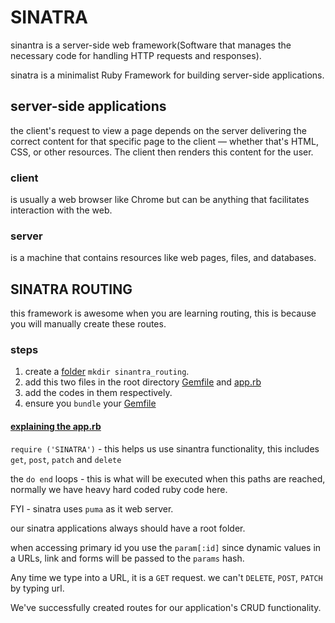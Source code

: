 # SINATRA

sinantra is a server-side web framework(Software that manages the necessary code for handling HTTP requests and responses).

sinatra is a minimalist Ruby Framework for building server-side applications.

## server-side applications

the client's request to view a page depends on the server delivering the correct content for that specific page to the client — whether that's HTML, CSS, or other resources. The client then renders this content for the user.

### client

 is usually a web browser like Chrome but can be anything that facilitates interaction with the web.

### server

is a machine that contains resources like web pages, files, and databases.

## SINATRA ROUTING

this framework is awesome when you are learning routing, this is because you will manually create these routes.

### steps

1. create a [folder](./sinantra_routing/) `mkdir sinantra_routing`.
2. add this two files in the root directory [Gemfile](sinantra_routing/Gemfile) and [app.rb](sinantra_routing/app.rb)
3. add the codes in them respectively.
4. ensure you `bundle` your [Gemfile](./sinantra_routing/Gemfile)

#### [explaining the app.rb](sinantra_routing/app.rb)

`require ('SINATRA')` - this helps us use sinantra functionality, this includes `get`, `post`, `patch` and `delete` 

the `do end` loops - this is what will be executed when this paths are reached, normally we have heavy hard coded ruby code here.

FYI - sinatra uses `puma` as it web server.

our sinatra applications always should have a root folder.

when accessing primary id  you use the `param[:id]` since dynamic values in a URLs, link and forms will be passed to the `params` hash.

Any time we type into a URL, it is a `GET` request.
we can't `DELETE`, `POST`, `PATCH` by typing url.

We've successfully created routes for our application's CRUD functionality.